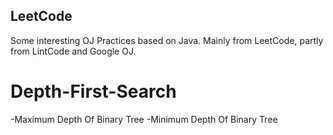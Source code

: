 ## LeetCode
Some interesting OJ Practices based on Java. Mainly from LeetCode, partly from LintCode and Google OJ.

# Depth-First-Search
 -Maximum Depth Of Binary Tree
 -Minimum Depth Of Binary Tree
